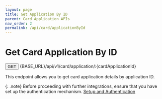 ```yaml
---
layout: page
title: Get Application By ID
parent: Card Application APIs
nav_order: 2
permalink: /api/card/applicationById
---
```


# Get Card Application By ID

<button type="button" name="button" class="btn btn-purple fs-1">GET</button>
{BASE_URL}/api/v1/card/application/:{cardApplicationId}

This endpoint allows you to get card application details by application ID.

{: .note}
Before proceeding with further integrations, ensure that you have set up the authentication mechanism. [Setup and Authentication](/trydoc.github.io/setup)
